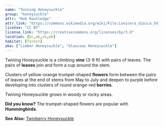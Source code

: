 ```yaml
---
name: "Twining Honeysuckle"
group: "honeysuckle"
attr: "Rob Routledge"
attr_link: "https://commons.wikimedia.org/wiki/File:Lonicera_dioica_5473501.jpg"
license: "CC BY"
license_link: "https://creativecommons.org/licenses/by/3.0"
location: [bc,ab,sk,mb]
habitat: [forest]
aka: ["Limber Honeysuckle", "Glaucous Honeysuckle"]
---
```

Twining Honeysuckle is a climbing **vine** (3-9 ft) with pairs of leaves. The pairs of **leaves** join and form a cup around the stem.

Clusters of yellow-orange trumpet-shaped **flowers** form between the pairs of leaves at the end of stems from May to July and deepen to purple before developing into clusters of round orange-red **berries**.

Twining Honeysuckle grows in woody or rocky areas.

**Did you know?** The trumpet-shaped flowers are popular with **Hummingbirds**.

<!-- generated, do not edit -->
**See Also:**
[Twinberry Honeysuckle](/trees/twibhon/)

